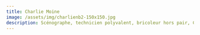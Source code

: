 ```yaml
---
title: Charlie Moine
image: /assets/img/charlienb2-150x150.jpg
description: Scénographe, technicien polyvalent, bricoleur hors pair, Charlie Moine est aussi performeur à ses heures et propose des dispositifs artistiques critiques et acerbes dans les réseaux de l’Art Contemporain. Collaborateur technique de longue date sur les interventions proposées In Situ par l’AADN (transformations d’espaces et scénographies multimédia), son terrain de jeu favori est cependant l’espace public. Il affiche de nombreuses collaborations dans le milieu des arts de la rue et assume depuis 2 ans la régie générale des spectacles des TROIS POINTS de Suspension.
---
```

